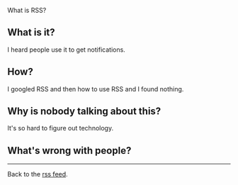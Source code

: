 What is RSS?

## What is it?

I heard people use it to get notifications.

## How?

I googled RSS and then how to use RSS and I found nothing.

## Why is nobody talking about this?

It's so hard to figure out technology.

## What's wrong with people?

<hr>

Back to the [rss feed](/wikiblogarden).
